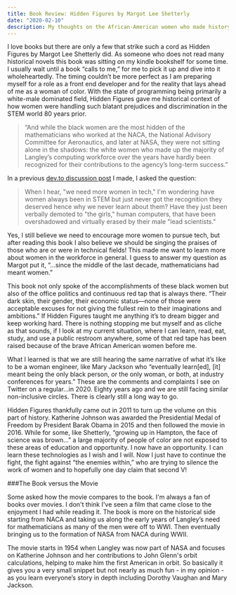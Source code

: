 ```yaml
---
title: Book Review: Hidden Figures by Margot Lee Shetterly
date: "2020-02-10"
description: My thoughts on the African-American women who made history at NACA (later NASA).
---
```


I love books but there are only a few that strike such a cord as Hidden Figures by Margot Lee Shetterly did.  As someone who does not read many historical novels this book was sitting on my kindle bookshelf for some time. I usually wait until a book “calls to me,” for me to pick it up and dive into it wholeheartedly.  The timing couldn’t be more perfect as I am preparing myself for a role as a front end developer and for the reality that lays ahead of me as a woman of color. With the state of programming being primarily a white-male dominated field, Hidden Figures gave me historical context of how women were handling such blatant prejudices and discrimination in the STEM world 80 years prior.

>“And while the black women are the most hidden of the mathematicians who worked at the NACA, the National Advisory Committee for Aeronautics, and later at NASA, they were not sitting alone in the shadows: the white women who made up the majority of Langley’s computing workforce over the years have hardly been recognized for their contributions to the agency’s long-term success.”

In a previous [dev.to discussion post](https://dev.to/courtneypure/hidden-figures-2m8m) I made, I asked the question:

>When I hear, "we need more women in tech," I'm wondering have women always been in STEM but just never got the recognition they deserved hence why we never learn about them? Have they just been verbally demoted to "the girls," human computers, that have been overshadowed and virtually erased by their male "lead scientists."

Yes, I still believe we need to encourage more women to pursue tech, but after reading this book I also believe we should be singing the praises of those who are or were in technical fields!  This made me want to learn more about women in the workforce in general.  I guess to answer my question as Margot put it, “...since the middle of the last decade, mathematicians had meant women.”

This book not only spoke of the accomplishments of these black women but also of the office politics and continuous red tap that is always there. “Their dark skin, their gender, their economic status—none of those were acceptable excuses for not giving the fullest rein to their imaginations and ambitions.”  If Hidden Figures taught me anything it’s to dream bigger and keep working hard.  There is nothing stopping me but myself and as cliche as that sounds, if I look at my current situation, where I can learn, read, eat, study, and use a public restroom anywhere, some of that red tape has been raised because of the brave African American women before me.

What I learned is that we are still hearing the same narrative of what it’s like to be a woman engineer, like Mary Jackson who “eventually learn[ed], [it] meant being the only black person, or the only woman, or both, at industry conferences for years.” These are the comments and complaints I see on Twitter on a regular...in 2020.  Eighty years ago and we are still facing similar non-inclusive circles.  There is clearly still a long way to go.

Hidden Figures thankfully came out in 2011 to turn up the volume on this part of history.  Katherine Johnson was awarded the Presidential Medal of Freedom by President Barak Obama in 2015 and then followed the movie in 2016.  While for some, like Shetterly, “growing up in Hampton, the face of science was brown...” a large majority of people of color are not exposed to these areas of education and opportunity.  I now have an opportunity.  I can learn these technologies as I wish and I will.  Now I just have to continue the fight, the fight against “the enemies within,” who are trying to silence the work of women and to hopefully one day claim that second V!

###The Book versus the Movie

Some asked how the movie compares to the book.  I'm always a fan of books over movies. I don't think I've seen a film that came close to the enjoyment I had while reading it.  The book is more on the historical side starting from NACA and taking us along the early years of Langley’s need for mathematicians as many of the men were off to WWI.  Then eventually bringing us to the formation of NASA from NACA during WWII.  

The movie starts in 1954 when Langley was now part of NASA and focuses on Katherine Johnson and her contributions to John Glenn's orbit calculations, helping to make him the first American in orbit.  So basically it gives you a very small snippet but not nearly as much fun - in my opinion - as you learn everyone’s story in depth including Dorothy Vaughan and Mary Jackson.
